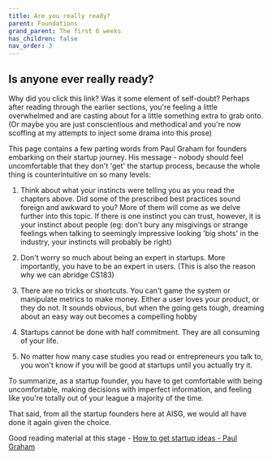 ```yaml
---
title: Are you really ready?
parent: Foundations
grand_parent: The first 6 weeks
has_children: false
nav_order: 3
---
```


## Is anyone ever really ready?
  
Why did you click this link? Was it some element of self-doubt? Perhaps after reading through the earlier sections, you're feeling a little overwhelmed and are casting about for a little something extra to grab onto. (Or maybe you are just conscientious and methodical and you're now scoffing at my attempts to inject some drama into this prose)

This page contains a few parting words from Paul Graham for founders embarking on their startup journey. His message - nobody should feel uncomfortable that they don't 'get' the startup process, because the whole thing is counterintuitive on so many levels:

1. Think about what your instincts were telling you as you read the chapters above. Did some of the prescribed best practices sound foreign and awkward to you? More of them will come as we delve further into this topic. If there is one instinct you can trust, however, it is your instinct about people (eg: don't bury any misgivings or strange feelings when talking to seemingly impressive looking 'big shots' in the industry, your instincts will probably be right)

2. Don't worry so much about being an expert in startups. More importantly, you have to be an expert in users. (This is also the reason why we can abridge CS183)

3. There are no tricks or shortcuts. You can't game the system or manipulate metrics to make money. Either a user loves your product, or they do not. It sounds obvious, but when the going gets tough, dreaming about an easy way out becomes a compelling hobby

4. Startups cannot be done with half commitment. They are all consuming of your life. 

5. No matter how many case studies you read or entrepreneurs you talk to, you won't know if you will be good at startups until you actually try it.

To summarize, as a startup founder, you have to get comfortable with being uncomfortable, making decisions with imperfect information, and feeling like you're totally out of your league a majority of the time.

That said, from all the startup founders here at AISG, we would all have done it again given the choice. 

Good reading material at this stage - [How to get startup ideas - Paul Graham](http://www.paulgraham.com/startupideas.html) 
